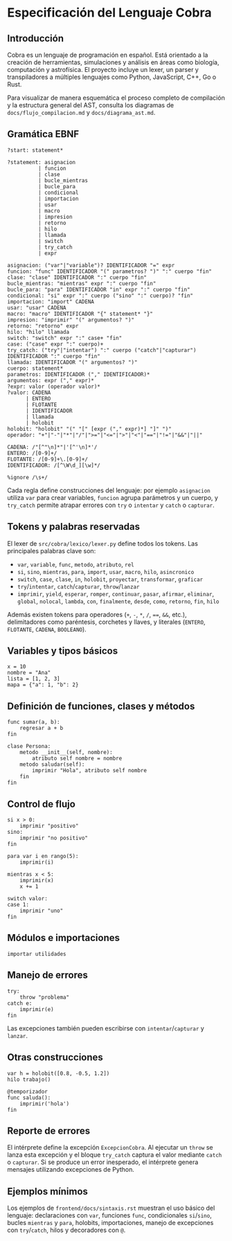 # Especificación del Lenguaje Cobra

## Introducción
Cobra es un lenguaje de programación en español. Está orientado a la creación de herramientas, simulaciones y análisis en áreas como biología, computación y astrofísica. El proyecto incluye un lexer, un parser y transpiladores a múltiples lenguajes como Python, JavaScript, C++, Go o Rust.

Para visualizar de manera esquemática el proceso completo de compilación y la estructura general del AST, consulta los diagramas de `docs/flujo_compilacion.md` y `docs/diagrama_ast.md`.

## Gramática EBNF
```ebnf
?start: statement*

?statement: asignacion
          | funcion
          | clase
          | bucle_mientras
          | bucle_para
          | condicional
          | importacion
          | usar
          | macro
          | impresion
          | retorno
          | hilo
          | llamada
          | switch
          | try_catch
          | expr

asignacion: ("var"|"variable")? IDENTIFICADOR "=" expr
funcion: "func" IDENTIFICADOR "(" parametros? ")" ":" cuerpo "fin"
clase: "clase" IDENTIFICADOR ":" cuerpo "fin"
bucle_mientras: "mientras" expr ":" cuerpo "fin"
bucle_para: "para" IDENTIFICADOR "in" expr ":" cuerpo "fin"
condicional: "si" expr ":" cuerpo ("sino" ":" cuerpo)? "fin"
importacion: "import" CADENA
usar: "usar" CADENA
macro: "macro" IDENTIFICADOR "{" statement* "}"
impresion: "imprimir" "(" argumentos? ")"
retorno: "retorno" expr
hilo: "hilo" llamada
switch: "switch" expr ":" case+ "fin"
case: ("case" expr ":" cuerpo)+
try_catch: ("try"|"intentar") ":" cuerpo ("catch"|"capturar") IDENTIFICADOR ":" cuerpo "fin"
llamada: IDENTIFICADOR "(" argumentos? ")"
cuerpo: statement*
parametros: IDENTIFICADOR ("," IDENTIFICADOR)*
argumentos: expr ("," expr)*
?expr: valor (operador valor)*
?valor: CADENA
      | ENTERO
      | FLOTANTE
      | IDENTIFICADOR
      | llamada
      | holobit
holobit: "holobit" "(" "[" [expr ("," expr)*] "]" ")"
operador: "+"|"-"|"*"|"/"|">="|"<="|">"|"<"|"=="|"!="|"&&"|"||"

CADENA: /"[^"\n]*"|'[^'\n]*'/
ENTERO: /[0-9]+/
FLOTANTE: /[0-9]+\.[0-9]+/
IDENTIFICADOR: /[^\W\d_][\w]*/

%ignore /\s+/
```
Cada regla define construcciones del lenguaje: por ejemplo `asignacion` utiliza `var` para crear variables, `funcion` agrupa parámetros y un cuerpo, y `try_catch` permite atrapar errores con `try` o `intentar` y `catch` o `capturar`.

## Tokens y palabras reservadas
El lexer de `src/cobra/lexico/lexer.py` define todos los tokens. Las principales palabras clave son:
- `var`, `variable`, `func`, `metodo`, `atributo`, `rel`
- `si`, `sino`, `mientras`, `para`, `import`, `usar`, `macro`, `hilo`, `asincronico`
- `switch`, `case`, `clase`, `in`, `holobit`, `proyectar`, `transformar`, `graficar`
- `try`/`intentar`, `catch`/`capturar`, `throw`/`lanzar`
- `imprimir`, `yield`, `esperar`, `romper`, `continuar`, `pasar`, `afirmar`, `eliminar`,
  `global`, `nolocal`, `lambda`, `con`, `finalmente`, `desde`, `como`, `retorno`, `fin`, `hilo`

Además existen tokens para operadores (`+`, `-`, `*`, `/`, `==`, `&&`, etc.), delimitadores como paréntesis, corchetes y llaves, y literales (`ENTERO`, `FLOTANTE`, `CADENA`, `BOOLEANO`).

## Variables y tipos básicos
```cobra
x = 10
nombre = "Ana"
lista = [1, 2, 3]
mapa = {"a": 1, "b": 2}
```

## Definición de funciones, clases y métodos
```cobra
func sumar(a, b):
    regresar a + b
fin

clase Persona:
    metodo __init__(self, nombre):
        atributo self nombre = nombre
    metodo saludar(self):
        imprimir "Hola", atributo self nombre
    fin
fin
```

## Control de flujo
```cobra
si x > 0:
    imprimir "positivo"
sino:
    imprimir "no positivo"
fin

para var i en rango(5):
    imprimir(i)

mientras x < 5:
    imprimir(x)
    x += 1

switch valor:
case 1:
    imprimir "uno"
fin
```

## Módulos e importaciones
```cobra
importar utilidades
```

## Manejo de errores
```cobra
try:
    throw "problema"
catch e:
    imprimir(e)
fin
```
Las excepciones también pueden escribirse con `intentar`/`capturar` y `lanzar`.

## Otras construcciones
```cobra
var h = holobit([0.8, -0.5, 1.2])
hilo trabajo()

@temporizador
func saluda():
    imprimir('hola')
fin
```

## Reporte de errores
El intérprete define la excepción `ExcepcionCobra`. Al ejecutar un `throw` se lanza esta excepción y el bloque `try_catch` captura el valor mediante `catch` o `capturar`. Si se produce un error inesperado, el intérprete genera mensajes utilizando excepciones de Python.

## Ejemplos mínimos
Los ejemplos de `frontend/docs/sintaxis.rst` muestran el uso básico del lenguaje: declaraciones con `var`, funciones `func`, condicionales `si`/`sino`, bucles `mientras` y `para`, holobits, importaciones, manejo de excepciones con `try`/`catch`, hilos y decoradores con `@`.
